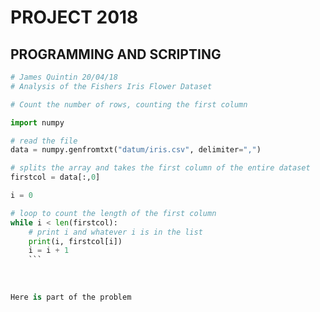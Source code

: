# PROJECT 2018
## PROGRAMMING AND SCRIPTING
```python
# James Quintin 20/04/18
# Analysis of the Fishers Iris Flower Dataset

# Count the number of rows, counting the first column

import numpy

# read the file 
data = numpy.genfromtxt("datum/iris.csv", delimiter=",")

# splits the array and takes the first column of the entire dataset
firstcol = data[:,0]

i = 0

# loop to count the length of the first column
while i < len(firstcol):
    # print i and whatever i is in the list
    print(i, firstcol[i]) 
    i = i + 1
    ```
 
 
 
Here is part of the problem
